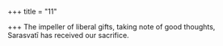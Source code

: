 +++
title = "11"

+++
The impeller of liberal gifts, taking note of good thoughts,  
Sarasvatī has received our sacrifice.  